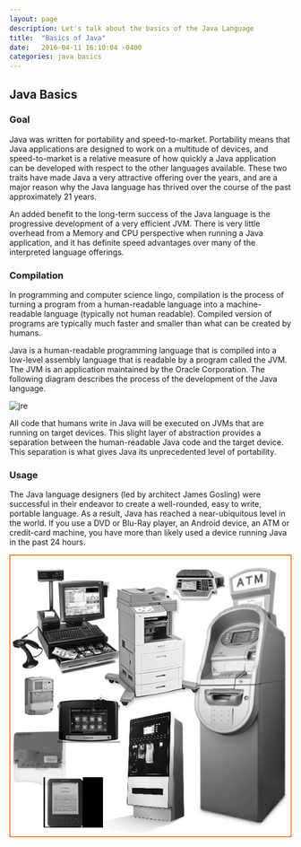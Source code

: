 ```yaml
---
layout: page
description: Let's talk about the basics of the Java Language 
title:  "Basics of Java"
date:   2016-04-11 16:10:04 -0400
categories: java basics
---
```


## Java Basics

### Goal  
Java was written for portability and speed-to-market. Portability means that Java applications are designed to work on a multitude of devices, and speed-to-market is a relative measure of how quickly a Java application can be developed with respect to the other languages available. These two traits have made Java a very attractive offering over the years, and are a major reason why the Java language has thrived over the course of the past approximately 21 years.

An added benefit to the long-term success of the Java language is the progressive development of a very efficient JVM. There is very little overhead from a Memory and CPU perspective when running a Java application, and it has definite speed advantages over many of the interpreted language offerings.

### Compilation
In programming and computer science lingo, compilation is the process of turning a program from a human-readable language into a machine-readable language (typically not human readable). Compiled version of programs are typically much faster and smaller than what can be created by humans.

Java is a human-readable programming language that is compiled into a low-level assembly language that is readable by a program called the JVM. The JVM is an application maintained by the Oracle Corporation. The following diagram describes the process of the development of the Java language.

![jre]

All code that humans write in Java will be executed on JVMs that are running on target devices. This slight layer of abstraction provides a separation between the human-readable Java code and the target device. This separation is what gives Java its unprecedented level of portability.

### Usage
The Java language designers (led by architect James Gosling) were successful in their endeavor to create a well-rounded, easy to write, portable language. As a result, Java has reached a near-ubiquitous level in the world. If you use a DVD or Blu-Ray player, an Android device, an ATM or credit-card machine, you have more than likely used a device running Java in the past 24 hours.

![usage]





[usage]: /images/java-devices.png
[jre]: /images/jre-diagram.png